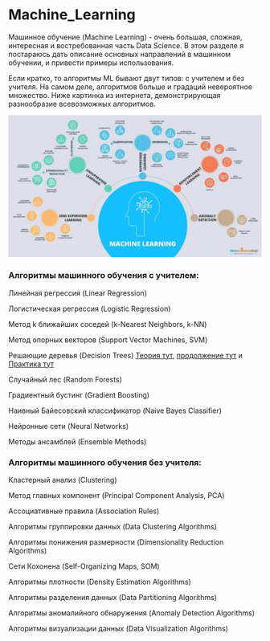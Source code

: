 # Machine_Learning

Машинное обучение (Machine Learning) - очень большая, сложная, интересная и востребованная часть Data Science.
В этом разделе я постараюсь дать описание основных направлений в машинном обучении, и привести примеры использования.

Если кратко, то алгоритмы ML бывают двут типов: с учителем и без учителя. На самом деле, алгоритмов больше и градаций невероятное множество. Ниже картинка из интернета, демонстрирующая разнообразие всевозможных алгоритмов.

![Описание](https://github.com/TalkoDenis/Machine_Learning/blob/main/ML.jpg)


### Алгоритмы машинного обучения с учителем:

Линейная регрессия (Linear Regression)

Логистическая регрессия (Logistic Regression)

Метод k ближайших соседей (k-Nearest Neighbors, k-NN)

Метод опорных векторов (Support Vector Machines, SVM)

Решающие деревья (Decision Trees) [Теория тут](https://github.com/TalkoDenis/Machine_Learning/tree/main/Decision_trees_theory), [продолжение тут](https://github.com/TalkoDenis/Machine_Learning/tree/main/Decision_trees_theory) и [Практика тут](https://github.com/TalkoDenis/Machine_Learning/tree/main/Decision_trees_theory)

Случайный лес (Random Forests)

Градиентный бустинг (Gradient Boosting)

Наивный Байесовский классификатор (Naive Bayes Classifier)

Нейронные сети (Neural Networks)

Методы ансамблей (Ensemble Methods)


### Алгоритмы машинного обучения без учителя:

Кластерный анализ (Clustering)

Метод главных компонент (Principal Component Analysis, PCA)

Ассоциативные правила (Association Rules)

Алгоритмы группировки данных (Data Clustering Algorithms)

Алгоритмы понижения размерности (Dimensionality Reduction Algorithms)

Сети Кохонена (Self-Organizing Maps, SOM)

Алгоритмы плотности (Density Estimation Algorithms)

Алгоритмы разделения данных (Data Partitioning Algorithms)

Алгоритмы аномалийного обнаружения (Anomaly Detection Algorithms)

Алгоритмы визуализации данных (Data Visualization Algorithms)
